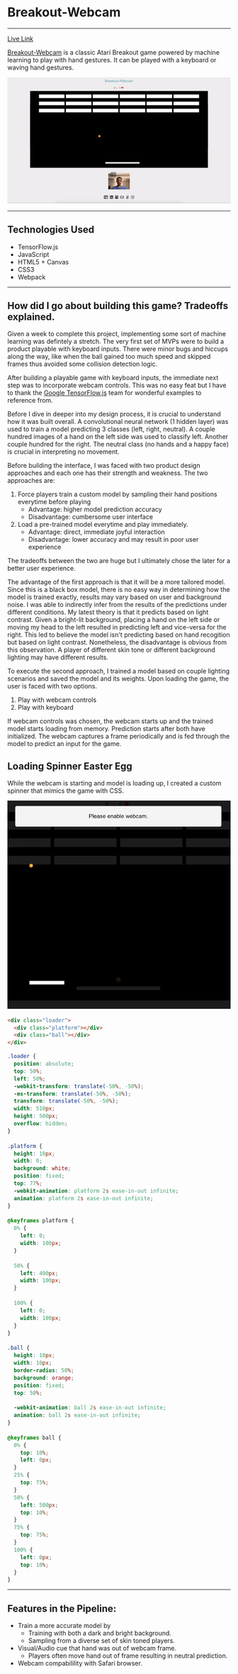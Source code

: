 # Breakout-Webcam

___
[Live Link](https://huangtonyj.github.io/Breakout-Webcam/)

[Breakout-Webcam](https://huangtonyj.github.io/Breakout-Webcam/) is a classic Atari Breakout game powered by machine learning to play with hand gestures. It can be played with a keyboard or waving hand gestures.

![alt text](assets/images/breakout.gif "Breakout Intro GIF")

___

## Technologies Used

* TensorFlow.js
* JavaScript
* HTML5 + Canvas
* CSS3
* Webpack

___

## How did I go about building this game? Tradeoffs explained.

Given a week to complete this project, implementing some sort of machine learning was defintely a stretch. The very first set of MVPs were to build a product playable with keyboard inputs. There were minor bugs and hiccups along the way, like when the ball gained too much speed and skipped frames thus avoided some collision detection logic.

After building a playable game with keyboard inputs, the immediate next step was to incorporate webcam controls. This was no easy feat but I have to thank the [Google TensorFlow.js](https://js.tensorflow.org/) team for wonderful examples to reference from. 

Before I dive in deeper into my design process, it is crucial to understand how it was built overall. A convolutional neural network (1 hidden layer) was used to train a model predicting 3 classes (left, right, neutral). A couple hundred images of a hand on the left side was used to classify left. Another couple hundred for the right. The neutral class (no hands and a happy face) is crucial in interpreting no movement.

Before building the interface, I was faced with two product design approaches and each one has their strength and weakness. The two approaches are:

1. Force players train a custom model by sampling their hand positions everytime before playing
    * Advantage: higher model prediction accuracy
    * Disadvantage: cumbersome user interface
2. Load a pre-trained model everytime and play immediately.
    * Advantage: direct, immediate joyful interaction
    * Disadvantage: lower accuracy and may result in poor user experience

The tradeoffs between the two are huge but I ultimately chose the later for a better user experience.

The advantage of the first approach is that it will be a more tailored model. Since this is a black box model, there is no easy way in determining how the model is trained exactly, results may vary based on user and background noise. I was able to indirectly infer from the results of the predictions under different conditions. My latest theory is that it predicts based on light contrast. Given a bright-lit background, placing a hand on the left side or moving my head to the left resulted in predicting left and vice-versa for the right. This led to believe the model isn't predicting based on hand recogition but based on light contrast. Nonetheless, the disadvantage is obvious from this observation. A player of different skin tone or different background lighting may have different results.

To execute the second approach, I trained a model based on couple lighting scenarios and saved the model and its weights. Upon loading the game, the user is faced with two options.

1. Play with webcam controls
2. Play with keyboard

If webcam controls was chosen, the webcam starts up and the trained model starts loading from memory. Prediction starts after both have initialized. The webcam captures a frame periodically and is fed through the model to predict an input for the game.

## Loading Spinner Easter Egg

While the webcam is starting and model is loading up, I created a custom spinner that mimics the game with CSS.

![alt text](assets/images/breakout-loading-spinner.gif "Breakout Loading Spinner GIF")

```html
<div class="loader">
  <div class="platform"></div>
  <div class="ball"></div>
</div>
```

```css
.loader {
  position: absolute;
  top: 50%;
  left: 50%;
  -webkit-transform: translate(-50%, -50%);
  -ms-transform: translate(-50%, -50%);
  transform: translate(-50%, -50%);
  width: 510px;
  height: 500px;
  overflow: hidden;
}

.platform {
  height: 10px;
  width: 0;
  background: white;
  position: fixed;
  top: 77%;
  -webkit-animation: platform 2s ease-in-out infinite;
  animation: platform 2s ease-in-out infinite;
}

@keyframes platform {
  0% {
    left: 0;
    width: 100px;
  }

  50% {
    left: 400px;
    width: 100px;
  }

  100% {
    left: 0;
    width: 100px;
  }
}

.ball {
  height: 10px;
  width: 10px;
  border-radius: 50%;
  background: orange;
  position: fixed;
  top: 50%;

  -webkit-animation: ball 2s ease-in-out infinite;
  animation: ball 2s ease-in-out infinite;
}

@keyframes ball {
  0% {
    top: 10%;
    left: 0px;
  }
  25% {
    top: 75%;
  }
  50% {
    left: 500px;
    top: 10%;
  }
  75% {
    top: 75%;
  } 
  100% {
    left: 0px;
    top: 10%;
  }
}
```

___

## Features in the Pipeline:

* Train a more accurate model by
    * Training with both a dark and bright background.
    * Sampling from a diverse set of skin toned players.
* Visual/Audio cue that hand was out of webcam frame.
    * Players often move hand out of frame resulting in neutral prediction.
* Webcam compabilility with Safari browser.